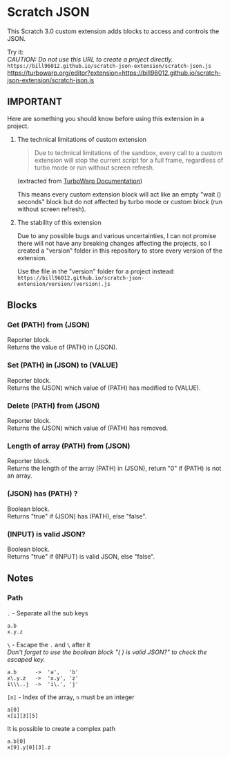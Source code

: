 # Scratch JSON

 This Scratch 3.0 custom extension adds blocks to access and controls the JSON.

 Try it:  
 *CAUTION: Do not use this URL to create a project directly.*  
 `https://bill96012.github.io/scratch-json-extension/scratch-json.js`  
 <https://turbowarp.org/editor?extension=https://bill96012.github.io/scratch-json-extension/scratch-json.js>

## IMPORTANT

 Here are something you should know before using this extension in a project.

 1. The technical limitations of custom extension
    > Due to technical limitations of the sandbox, every call to a custom extension will stop the current script for a full frame, regardless of turbo mode or run without screen refresh.

    (extracted from [TurboWarp Documentation](https://docs.turbowarp.org/development/custom-extensions))

    This means every custom extension block will act like an empty "wait () seconds" block but do not affected by turbo mode or custom block (run without screen refresh).

 2. The stability of this extension

    Due to any possible bugs and various uncertainties, I can not promise there will not have any breaking changes affecting the projects, so I created a "version" folder in this repository to store every version of the extension.

    Use the file in the "version" folder for a project instead:  
    `https://bill96012.github.io/scratch-json-extension/version/(version).js`

## Blocks

### Get (PATH) from (JSON)

 Reporter block.  
 Returns the value of (PATH) in (JSON).

### Set (PATH) in (JSON) to (VALUE)

 Reporter block.  
 Returns the (JSON) which value of (PATH) has modified to (VALUE).

### Delete (PATH) from (JSON)

 Reporter block.  
 Returns the (JSON) which value of (PATH) has removed.

### Length of array (PATH) from (JSON)

 Reporter block.  
 Returns the length of the array (PATH) in (JSON), return "0" if (PATH) is not an array.

### (JSON) has (PATH) ?

 Boolean block.  
 Returns "true" if (JSON) has (PATH), else "false".

### (INPUT) is valid JSON?

 Boolean block.  
 Returns "true" if (INPUT) is valid JSON, else "false".

## Notes

### Path

 `.` - Separate all the sub keys

 ```text
 a.b
 x.y.z
 ```

 `\` - Escape the `.` and `\` after it  
 *Don't forget to use the boolean block "( ) is valid JSON?" to check the escaped key.*

```text
a.b      ->  'a',   'b'
x\.y.z   ->  'x.y', 'z'
i\\\..j  ->  'i\.', 'j'
```

 `[n]` - Index of the array, `n` must be an integer

```text
a[0]
x[1][3][5]
```

 It is possible to create a complex path

```text
a.b[0]
x[9].y[0][3].z
```
